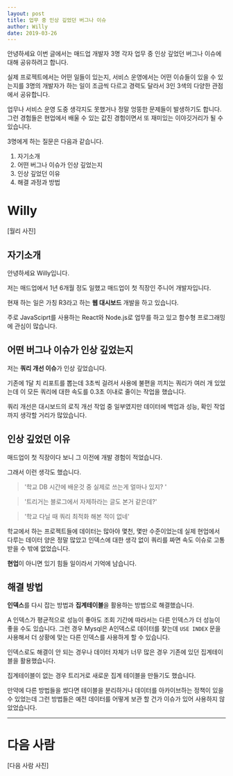 ```yaml
---
layout: post
title: 업무 중 인상 깊었던 버그나 이슈
author: Willy
date: 2019-03-26
---
```

안녕하세요 이번 글에서는 매드업 개발자 3명 각자 업무 중 인상 깊었던 버그나 이슈에 대해 공유하려고 합니다.

실제 프로젝트에서는 어떤 일들이 있는지, 서비스 운영에서는 어떤 이슈들이 있을 수 있는지를 3명의 개발자가 하는 일이 조금씩 다르고 경력도 달라서 3인 3색의 다양한 관점에서 공유합니다.

업무나 서비스 운영 도중 생각지도 못했거나 정말 엉뚱한 문제들이 발생하기도 합니다. 그런 경험들은 현업에서 배울 수 있는 값진 경험이면서 또 재미있는 이야깃거리가 될 수 있습니다.

3명에게 하는 질문은 다음과 같습니다.

1. 자기소개
1. 어떤 버그나 이슈가 인상 깊었는지
1. 인상 깊었던 이유
1. 해결 과정과 방법

# Willy

[월리 사진]

## 자기소개

안녕하세요 Willy입니다.

저는 매드업에서 1년 6개월 정도 일했고 매드업이 첫 직장인 주니어 개발자입니다.

현재 하는 일은 가칭 R3라고 하는 **웹 대시보드** 개발을 하고 있습니다. 

주로 JavaSciprt를 사용하는 React와 Node.js로 업무를 하고 있고 함수형 프로그래밍에 관심이 많습니다.

## 어떤 버그나 이슈가 인상 깊었는지

저는 **쿼리 개선 이슈**가 인상 깊었습니다. 

기존에 1달 치 리포트를 뽑는데 3초씩 걸려서 사용에 불편을 끼치는 쿼리가 여러 개 있었는데 이 모든 쿼리에 대한 속도를 0.3초 이내로 줄이는 작업을 했습니다.

쿼리 개선은 대시보드의 로직 개선 작업 중 일부였지만 데이터에 백업과 성능, 확인 작업까지 생각할 거리가 많았습니다.

## 인상 깊었던 이유

매드업이 첫 직장이다 보니 그 이전에 개발 경험이 적었습니다.

그래서 이런 생각도 했습니다.

> '학교 DB 시간에 배운것 중 실제로 쓰는게 얼마나 있지? '

> '트리거는 블로그에서 자제하라는 글도 본거 같은데?'

> '학교 다닐 때 쿼리 최적화 해본 적이 없네'


학교에서 하는 프로젝트들에 데이터는 많아야 몇천, 몇만 수준이었는데 실제 현업에서 다루는 데이터 양은 정말 많았고 인덱스에 대한 생각 없이 쿼리를 짜면 속도 이슈로 고통받을 수 밖에 없었습니다.

**현업**이 아니면 있기 힘들 일이라서 기억에 남습니다.

## 해결 방법
**인덱스**를 다시 잡는 방법과 **집계테이블**을 활용하는 방법으로 해결했습니다.

A 인덱스가 평균적으로 성능이 좋아도 조회 기간에 따라서는 다른 인덱스가 더 성능이 좋을 수도 있습니다.
그런 경우 Mysql은 A인덱스로 데이터를 찾는데 `USE INDEX` 문을 사용해서 더 상황에 맞는 다른 인덱스를 사용하게 할 수 있습니다.

인덱스로도 해결이 안 되는 경우나 데이터 자체가 너무 많은 경우 기존에 있던 집계테이블을 활용했습니다.
 
집계테이블이 없는 경우 트리거로 새로운 집계 테이블을 만들기도 했습니다.

만약에 다른 방법들을 썼다면 테이블을 분리하거나 데이터를 아카이브하는 정책이 있을 수 있었는데 그런 방법들은 예전 데이터를 어떻게 보관 할 건가 이슈가 있어 사용하지 않았었습니다.

---

# 다음 사람

[다음 사람 사진]
